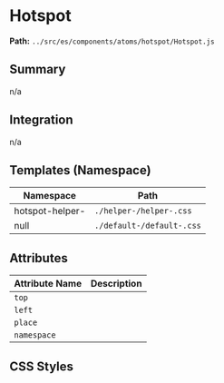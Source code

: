 # Hotspot

**Path:** `../src/es/components/atoms/hotspot/Hotspot.js`

## Summary

n/a

## Integration

n/a

## Templates (Namespace)

| Namespace | Path |
|------|------|
| hotspot-helper- | `./helper-/helper-.css` |
| null | `./default-/default-.css` |

## Attributes

| Attribute Name | Description |
|----------------|-------------|
| `top` |  |
| `left` |  |
| `place` |  |
| `namespace` |  |

## CSS Styles

